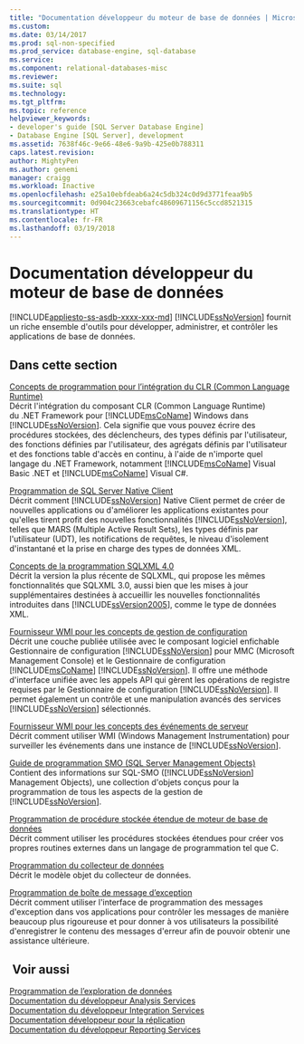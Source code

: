 ```yaml
---
title: "Documentation développeur du moteur de base de données | Microsoft Docs"
ms.custom: 
ms.date: 03/14/2017
ms.prod: sql-non-specified
ms.prod_service: database-engine, sql-database
ms.service: 
ms.component: relational-databases-misc
ms.reviewer: 
ms.suite: sql
ms.technology: 
ms.tgt_pltfrm: 
ms.topic: reference
helpviewer_keywords:
- developer's guide [SQL Server Database Engine]
- Database Engine [SQL Server], development
ms.assetid: 7638f46c-9e66-48e6-9a9b-425e0b788311
caps.latest.revision: 
author: MightyPen
ms.author: genemi
manager: craigg
ms.workload: Inactive
ms.openlocfilehash: e25a10ebfdeab6a24c5db324c0d9d3771feaa9b5
ms.sourcegitcommit: 0d904c23663cebafc48609671156c5ccd8521315
ms.translationtype: HT
ms.contentlocale: fr-FR
ms.lasthandoff: 03/19/2018
---
```

# <a name="database-engine-developer-documentation"></a>Documentation développeur du moteur de base de données
[!INCLUDE[appliesto-ss-asdb-xxxx-xxx-md](../includes/appliesto-ss-asdb-xxxx-xxx-md.md)]
  [!INCLUDE[ssNoVersion](../includes/ssnoversion-md.md)] fournit un riche ensemble d'outils pour développer, administrer, et contrôler les applications de base de données.  
  
## <a name="in-this-section"></a>Dans cette section  
 [Concepts de programmation pour l’intégration du CLR &#40;Common Language Runtime&#41;](../relational-databases/clr-integration/common-language-runtime-clr-integration-programming-concepts.md)  
 Décrit l'intégration du composant CLR (Common Language Runtime) du .NET Framework pour [!INCLUDE[msCoName](../includes/msconame-md.md)] Windows dans [!INCLUDE[ssNoVersion](../includes/ssnoversion-md.md)]. Cela signifie que vous pouvez écrire des procédures stockées, des déclencheurs, des types définis par l'utilisateur, des fonctions définies par l'utilisateur, des agrégats définis par l'utilisateur et des fonctions table d'accès en continu, à l'aide de n'importe quel langage du .NET Framework, notamment [!INCLUDE[msCoName](../includes/msconame-md.md)] Visual Basic .NET et [!INCLUDE[msCoName](../includes/msconame-md.md)] Visual C#.  
  
 [Programmation de SQL Server Native Client](../relational-databases/native-client/sql-server-native-client-programming.md)  
 Décrit comment [!INCLUDE[ssNoVersion](../includes/ssnoversion-md.md)] Native Client permet de créer de nouvelles applications ou d'améliorer les applications existantes pour qu'elles tirent profit des nouvelles fonctionnalités [!INCLUDE[ssNoVersion](../includes/ssnoversion-md.md)], telles que MARS (Multiple Active Result Sets), les types définis par l'utilisateur (UDT), les notifications de requêtes, le niveau d'isolement d'instantané et la prise en charge des types de données XML.  
  
 [Concepts de la programmation SQLXML 4.0](../relational-databases/sqlxml/sqlxml-4-0-programming-concepts.md)  
 Décrit la version la plus récente de SQLXML, qui propose les mêmes fonctionnalités que SQLXML 3.0, aussi bien que les mises à jour supplémentaires destinées à accueillir les nouvelles fonctionnalités introduites dans [!INCLUDE[ssVersion2005](../includes/ssversion2005-md.md)], comme le type de données XML.  
  
 [Fournisseur WMI pour les concepts de gestion de configuration](../relational-databases/wmi-provider-configuration/wmi-provider-for-configuration-management.md)  
 Décrit une couche publiée utilisée avec le composant logiciel enfichable Gestionnaire de configuration [!INCLUDE[ssNoVersion](../includes/ssnoversion-md.md)] pour MMC (Microsoft Management Console) et le Gestionnaire de configuration [!INCLUDE[msCoName](../includes/msconame-md.md)] [!INCLUDE[ssNoVersion](../includes/ssnoversion-md.md)]. Il offre une méthode d'interface unifiée avec les appels API qui gèrent les opérations de registre requises par le Gestionnaire de configuration [!INCLUDE[ssNoVersion](../includes/ssnoversion-md.md)]. Il permet également un contrôle et une manipulation avancés des services [!INCLUDE[ssNoVersion](../includes/ssnoversion-md.md)] sélectionnés.  
  
 [Fournisseur WMI pour les concepts des événements de serveur](../relational-databases/wmi-provider-server-events/wmi-provider-for-server-events-concepts.md)  
 Décrit comment utiliser WMI (Windows Management Instrumentation) pour surveiller les événements dans une instance de [!INCLUDE[ssNoVersion](../includes/ssnoversion-md.md)].  
  
 [Guide de programmation SMO &#40;SQL Server Management Objects&#41;](../relational-databases/server-management-objects-smo/sql-server-management-objects-smo-programming-guide.md)  
 Contient des informations sur SQL-SMO ([!INCLUDE[ssNoVersion](../includes/ssnoversion-md.md)] Management Objects), une collection d'objets conçus pour la programmation de tous les aspects de la gestion de [!INCLUDE[ssNoVersion](../includes/ssnoversion-md.md)].  
  
 [Programmation de procédure stockée étendue de moteur de base de données](../relational-databases/database-engine-extended-stored-procedure-programming.md)  
 Décrit comment utiliser les procédures stockées étendues pour créer vos propres routines externes dans un langage de programmation tel que C.  
  
 [Programmation du collecteur de données](http://msdn.microsoft.com/library/53b4752b-055d-4716-b2bc-75b4cce84101)  
 Décrit le modèle objet du collecteur de données.  
  
 [Programmation de boîte de message d’exception](http://msdn.microsoft.com/library/0b1ba514-6959-4e69-bfd2-3cf3c1ac4b9c)  
 Décrit comment utiliser l'interface de programmation des messages d'exception dans vos applications pour contrôler les messages de manière beaucoup plus rigoureuse et pour donner à vos utilisateurs la possibilité d'enregistrer le contenu des messages d'erreur afin de pouvoir obtenir une assistance ultérieure.  
  
## <a name="see-also"></a> Voir aussi  
 [Programmation de l’exploration de données](../analysis-services/data-mining-programming.md)   
 [Documentation du développeur Analysis Services](../analysis-services/analysis-services-developer-documentation.md)   
 [Documentation du développeur Integration Services](../integration-services/integration-services-developer-documentation.md)   
 [Documentation développeur pour la réplication](../relational-databases/replication/concepts/replication-developer-documentation.md)   
 [Documentation du développeur Reporting Services](../reporting-services/reporting-services-developer-documentation.md)  
  
  
